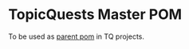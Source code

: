 TopicQuests Master POM
======================

To be used as [parent pom] in TQ projects.

[parent pom]: https://maven.apache.org/guides/introduction/introduction-to-the-pom.html#Example_1
